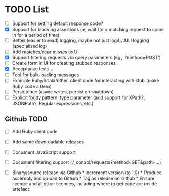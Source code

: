 # TODO List

 - [ ] Support for setting default response code?
 - [x] Support for blocking assertions (ie, wait for a matching request to come in for a period of time)
 - [ ] Better (easier to read) logging, maybe not just log4j/JULI logging (specialised log)
 - [ ] Add matches/near misses to UI
 - [x] Support filtering requests via query parameters (eg, '?method=POST')
 - [ ] Create form in UI for creating stubbed responses
 - [x] Acceptance tests...
 - [ ] Tool for bulk-loading messages
 - [ ] Example Ruby/Scala/other, client code for interacting with stub (make Ruby code a Gem)
 - [ ] Persistence (async writes, persist on shutdown)
 - [ ] Explicit 'body pattern' type parameter (add support for XPath?, JSONPath?, Regular expressions, etc.)

## Github TODO

 - [ ] Add Ruby client code
 - [ ] Add some downloadable releases
 - [ ] Document JavaScript support
 - [ ] Document filtering support (/_control/requests?method=GET&path=...)
 - [ ] Binary/source release via Github
        * Increment version (to 1.0)
        * Produce assembly and upload to Github
        * Tag as release on Github
        * Ensure licence and all other licences, including where to get code are inside artefact.


